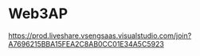 # Web3AP
https://prod.liveshare.vsengsaas.visualstudio.com/join?A7696215BBA15FEA2C8AB0CC01E34A5C5923
